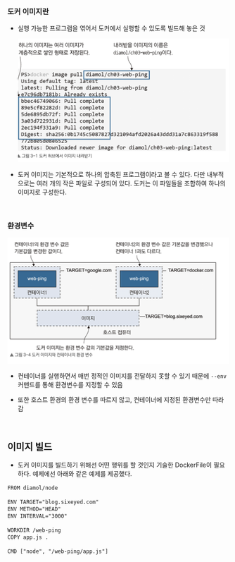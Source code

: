 <br/>

### 도커 이미지란

- 실행 가능한 프로그램을 엮어서 도커에서 실행할 수 있도록 빌드해 놓은 것

	![](./assets/e099c7fc_Untitled.png)

- 도커 이미지는 기본적으로 하나의 압축된 프로그램이라고 볼 수 있다. 다만 내부적으로는 여러 개의 작은 파일로 구성되어 있다. 도커는 이 파일들을 조합하여 하나의 이미지로 구성한다.

<br/>

### 환경변수

![](./assets/3291f614_Untitled.png)

- 컨테이너를 실행하면서 매번 정적인 이미지를 전달하지 못할 수 있기 때문에 `--env`  커맨드를 통해 환경변수를 지정할 수 있음

- 또한 호스트 환경의 환경 변수를 따르지 않고, 컨테이너에 지정된 환경변수만 따라감

<br/>

## 이미지 빌드

- 도커 이미지를 빌드하기 위해선 어떤 행위를 할 것인지 기술한 DockerFile이 필요하다. 예제에선 아래와 같은 예제를 제공했다.


```docker
FROM diamol/node

ENV TARGET="blog.sixeyed.com"
ENV METHOD="HEAD"
ENV INTERVAL="3000"

WORKDIR /web-ping
COPY app.js .

CMD ["node", "/web-ping/app.js"]
```

<br/>

